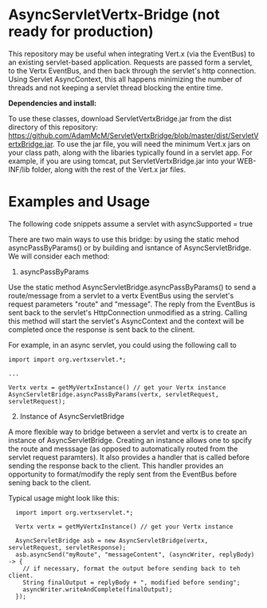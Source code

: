 # AsyncServletVertx-Bridge (not ready for production)
This repository may be useful when integrating Vert.x (via the EventBus) to an existing servlet-based application.  Requests are passed form a servlet, to the Vertx EventBus, and then back through the servlet's http connection. Using Servlet AsyncContext, this all happens minimizing the number of threads and not keeping a servlet thread blocking the entire time.


**Dependencies and install:** 

To use these classes, download ServletVertxBridge.jar from the dist directory of this repository:  https://github.com/AdamMcM/ServletVertxBridge/blob/master/dist/ServletVertxBridge.jar.  To use the jar file, you will need the minimum Vert.x jars on your class path, along with the libaries typically found in a servlet app.  For example, if you are using tomcat, put ServletVertxBridge.jar into your WEB-INF/lib folder, along with the rest of the Vert.x jar files.


# Examples and Usage

The following code snippets assume a servlet with asyncSupported = true

There are two main ways to use this bridge: by using the static mehod asyncPassByParams() or by building and isntance of AsyncServletBridge. We will consider each method:

1. asyncPassByParams

Use the static method AsyncServletBridge.asyncPassByParams() to send a route/message from a servlet to a vertx EventBus using the servlet's request parameters "route" and "message".  The reply from the EventBus is sent back to the servlet's HttpConnection unmodified as a string.  Calling this method will start the servlet's AsyncContext and the context will be completed once the response is sent back to the clinent.

For example, in an async servlet, you could using the following call to 

```
import import org.vertxservlet.*;

...

Vertx vertx = getMyVertxInstance() // get your Vertx instance
AsyncServletBridge.asyncPassByParams(vertx, servletRequest, servletRequest);
```

2. Instance of AsyncServletBridge

A more flexible way to bridge between a servlet and vertx is to create an instance of AsyncServletBridge. Creating an instance allows one to spcify the route and messsage (as opposed to automatically routed from the servlet request paramters).  It also provides a handler that is called before sending the response back to the client.  This handler provides an opportunity to format/modify the reply sent from the EventBus before sening back to the client.

Typical usage might look like this:

```
  import import org.vertxservlet.*;
  
  Vertx vertx = getMyVertxInstance() // get your Vertx instance
  
  AsyncServletBridge asb = new AsyncServletBridge(vertx, servletRequest, servletResponse);
  asb.asyncSend("myRoute", "messageContent", (asyncWriter, replyBody) -> {  
    // if necessary, format the output before sending back to teh client. 
    String finalOutput = replyBody + ", modified before sending";
    asyncWriter.writeAndComplete(finalOutput);
  });
  
  ```


